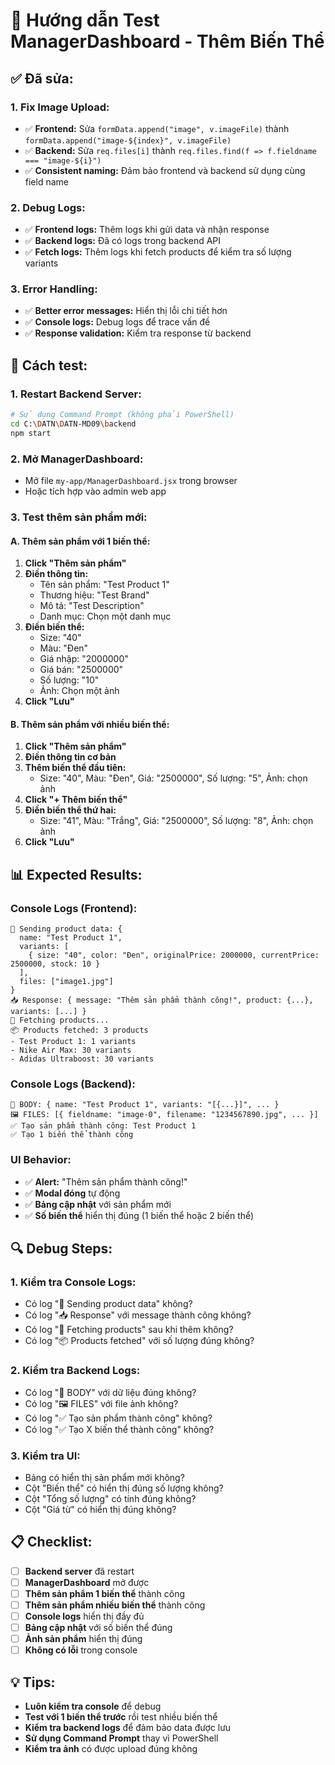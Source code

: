 # 🎯 Hướng dẫn Test ManagerDashboard - Thêm Biến Thể

## ✅ **Đã sửa:**

### **1. Fix Image Upload:**
- ✅ **Frontend:** Sửa `formData.append("image", v.imageFile)` thành `formData.append("image-${index}", v.imageFile)`
- ✅ **Backend:** Sửa `req.files[i]` thành `req.files.find(f => f.fieldname === "image-${i}")`
- ✅ **Consistent naming:** Đảm bảo frontend và backend sử dụng cùng field name

### **2. Debug Logs:**
- ✅ **Frontend logs:** Thêm logs khi gửi data và nhận response
- ✅ **Backend logs:** Đã có logs trong backend API
- ✅ **Fetch logs:** Thêm logs khi fetch products để kiểm tra số lượng variants

### **3. Error Handling:**
- ✅ **Better error messages:** Hiển thị lỗi chi tiết hơn
- ✅ **Console logs:** Debug logs để trace vấn đề
- ✅ **Response validation:** Kiểm tra response từ backend

## 🚀 **Cách test:**

### **1. Restart Backend Server:**
```bash
# Sử dụng Command Prompt (không phải PowerShell)
cd C:\DATN\DATN-MD09\backend
npm start
```

### **2. Mở ManagerDashboard:**
- Mở file `my-app/ManagerDashboard.jsx` trong browser
- Hoặc tích hợp vào admin web app

### **3. Test thêm sản phẩm mới:**

#### **A. Thêm sản phẩm với 1 biến thể:**
1. **Click "Thêm sản phẩm"**
2. **Điền thông tin:**
   - Tên sản phẩm: "Test Product 1"
   - Thương hiệu: "Test Brand"
   - Mô tả: "Test Description"
   - Danh mục: Chọn một danh mục
3. **Điền biến thể:**
   - Size: "40"
   - Màu: "Đen"
   - Giá nhập: "2000000"
   - Giá bán: "2500000"
   - Số lượng: "10"
   - Ảnh: Chọn một ảnh
4. **Click "Lưu"**

#### **B. Thêm sản phẩm với nhiều biến thể:**
1. **Click "Thêm sản phẩm"**
2. **Điền thông tin cơ bản**
3. **Thêm biến thể đầu tiên:**
   - Size: "40", Màu: "Đen", Giá: "2500000", Số lượng: "5", Ảnh: chọn ảnh
4. **Click "+ Thêm biến thể"**
5. **Điền biến thể thứ hai:**
   - Size: "41", Màu: "Trắng", Giá: "2500000", Số lượng: "8", Ảnh: chọn ảnh
6. **Click "Lưu"**

## 📊 **Expected Results:**

### **Console Logs (Frontend):**
```
🚀 Sending product data: {
  name: "Test Product 1",
  variants: [
    { size: "40", color: "Đen", originalPrice: 2000000, currentPrice: 2500000, stock: 10 }
  ],
  files: ["image1.jpg"]
}
📥 Response: { message: "Thêm sản phẩm thành công!", product: {...}, variants: [...] }
🔄 Fetching products...
📦 Products fetched: 3 products
- Test Product 1: 1 variants
- Nike Air Max: 30 variants
- Adidas Ultraboost: 30 variants
```

### **Console Logs (Backend):**
```
🧩 BODY: { name: "Test Product 1", variants: "[{...}]", ... }
🖼️ FILES: [{ fieldname: "image-0", filename: "1234567890.jpg", ... }]
✅ Tạo sản phẩm thành công: Test Product 1
✅ Tạo 1 biến thể thành công
```

### **UI Behavior:**
- ✅ **Alert:** "Thêm sản phẩm thành công!"
- ✅ **Modal đóng** tự động
- ✅ **Bảng cập nhật** với sản phẩm mới
- ✅ **Số biến thể** hiển thị đúng (1 biến thể hoặc 2 biến thể)

## 🔍 **Debug Steps:**

### **1. Kiểm tra Console Logs:**
- Có log "🚀 Sending product data" không?
- Có log "📥 Response" với message thành công không?
- Có log "🔄 Fetching products" sau khi thêm không?
- Có log "📦 Products fetched" với số lượng đúng không?

### **2. Kiểm tra Backend Logs:**
- Có log "🧩 BODY" với dữ liệu đúng không?
- Có log "🖼️ FILES" với file ảnh không?
- Có log "✅ Tạo sản phẩm thành công" không?
- Có log "✅ Tạo X biến thể thành công" không?

### **3. Kiểm tra UI:**
- Bảng có hiển thị sản phẩm mới không?
- Cột "Biến thể" có hiển thị đúng số lượng không?
- Cột "Tổng số lượng" có tính đúng không?
- Cột "Giá từ" có hiển thị đúng không?

## 📋 **Checklist:**

- [ ] **Backend server** đã restart
- [ ] **ManagerDashboard** mở được
- [ ] **Thêm sản phẩm 1 biến thể** thành công
- [ ] **Thêm sản phẩm nhiều biến thể** thành công
- [ ] **Console logs** hiển thị đầy đủ
- [ ] **Bảng cập nhật** với số biến thể đúng
- [ ] **Ảnh sản phẩm** hiển thị đúng
- [ ] **Không có lỗi** trong console

## 💡 **Tips:**

- **Luôn kiểm tra console** để debug
- **Test với 1 biến thể trước** rồi test nhiều biến thể
- **Kiểm tra backend logs** để đảm bảo data được lưu
- **Sử dụng Command Prompt** thay vì PowerShell
- **Kiểm tra ảnh** có được upload đúng không


















